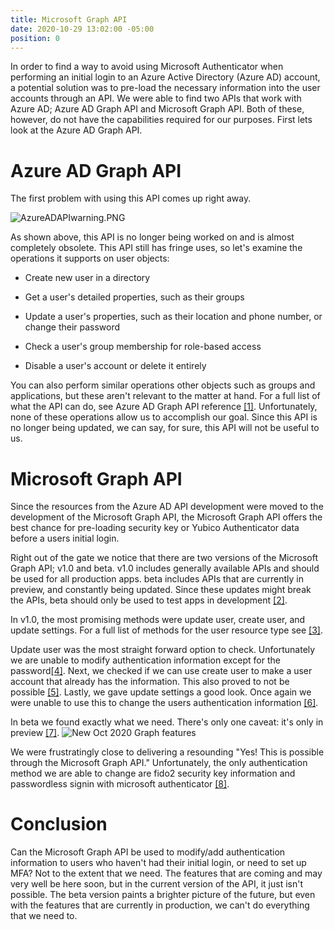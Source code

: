 ```yaml
---
title: Microsoft Graph API
date: 2020-10-29 13:02:00 -05:00
position: 0
---
```


In order to find a way to avoid using Microsoft Authenticator when performing an initial login to an Azure Active Directory (Azure AD) account, a potential solution was to pre-load the necessary information into the user accounts through an API. We were able to find two APIs that work with Azure AD; Azure AD Graph API and Microsoft Graph API. Both of these, however, do not have the capabilities required for our purposes. First lets look at the Azure AD Graph API.

# Azure AD Graph API

The first problem with using this API comes up right away.

![AzureADAPIwarning.PNG](/uploads/AzureADAPIwarning.PNG)

As shown above, this API is no longer being worked on and is almost completely obsolete. This API still has fringe uses, so let's examine the operations it supports on user objects:

* Create new user in a directory

* Get a user's detailed properties, such as their groups

* Update a user's properties, such as their location and phone number, or change their password

* Check a user's group membership for role-based access

* Disable a user's account or delete it entirely

You can also perform similar operations other objects such as groups and applications, but these aren't relevant to the matter at hand. For a full list of what the API can do, see Azure AD Graph API reference [[1]](https://docs.microsoft.com/en-us/previous-versions/azure/ad/graph/api/api-catalog). Unfortunately, none of these operations allow us to accomplish our goal. Since this API is no longer being updated, we can say, for sure, this API will not be useful to us.

# Microsoft Graph API

Since the resources from the Azure AD API development were moved to the development of the Microsoft Graph API, the Microsoft Graph API offers the best chance for pre-loading security key or Yubico Authenticator data before a users initial login.

Right out of the gate we notice that there are two versions of the Microsoft Graph API; v1.0 and beta. v1.0 includes generally available APIs and should be used for all production apps. beta includes APIs that are currently in preview, and constantly being updated. Since these updates might break the APIs, beta should only be used to test apps in development [[2]](https://docs.microsoft.com/en-us/graph/use-the-api).

In v1.0, the most promising methods were update user, create user, and update settings. For a full list of methods for the user resource type see [[3]](https://docs.microsoft.com/en-us/graph/api/resources/user?view=graph-rest-1.0). 

Update user was the most straight forward option to check. Unfortunately we are unable to modify authentication information except for the password[[4]](https://docs.microsoft.com/en-us/graph/api/user-update?view=graph-rest-1.0&tabs=http). Next, we checked if we can use create user to make a user account that already has the information. This also proved to not be possible [[5]](https://docs.microsoft.com/en-us/graph/api/user-post-users?view=graph-rest-1.0&tabs=http). Lastly, we gave update settings a good look. Once again we were unable to use this to change the users authentication information [[6]](https://docs.microsoft.com/en-us/graph/api/usersettings-update?view=graph-rest-1.0).

In beta we found exactly what we need. There's only one caveat: it's only in preview [[7]](https://docs.microsoft.com/en-us/graph/whats-new-overview). 
![New Oct 2020 Graph features](/uploads/gaph%20api%20grail.PNG)

We were frustratingly close to delivering a resounding "Yes! This is possible through the Microsoft Graph API." Unfortunately, the only authentication method we are able to change are fido2 security key information and passwordless signin with microsoft authenticator [[8]](https://docs.microsoft.com/en-us/graph/api/resources/authenticationmethodspolicies-overview?view=graph-rest-beta&preserve-view=true).

# Conclusion
Can the Microsoft Graph API be used to modify/add authentication information to users who haven't had their initial login, or need to set up MFA? Not to the extent that we need. The features that are coming and may very well be here soon, but in the current version of the API, it just isn't possible. The beta version paints a brighter picture of the future, but even with the features that are currently in production, we can't do everything that we need to.  